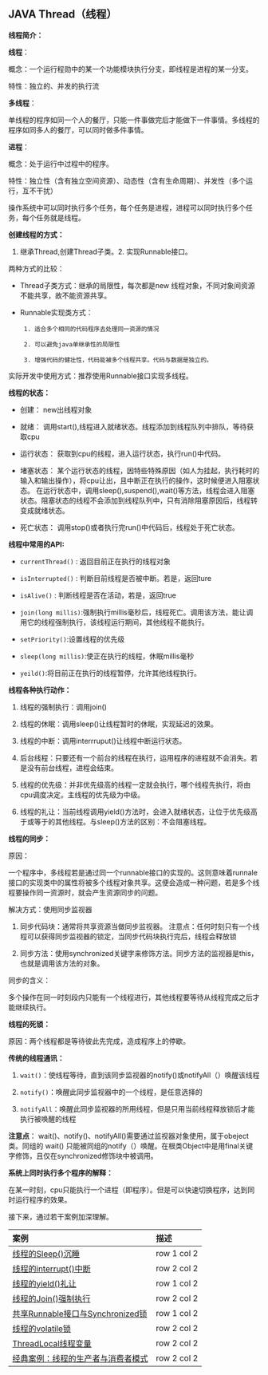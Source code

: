 ## JAVA Thread（线程）

**线程简介：**

**线程**：
     
概念：一个运行程勋中的某一个功能模块执行分支，即线程是进程的某一分支。
     
特性：独立的、并发的执行流
     
**多线程**：
     
单线程的程序如同一个人的餐厅，只能一件事做完后才能做下一件事情。多线程的程序如同多人的餐厅，可以同时做多件事情。

**进程**：
    
概念：处于运行中过程中的程序。
    
特性：独立性（含有独立空间资源）、动态性（含有生命周期）、并发性（多个运行，互不干扰）

操作系统中可以同时执行多个任务，每个任务是进程，进程可以同时执行多个任务，每个任务就是线程。

**创建线程的方式：**
  
1. 继承Thread,创建Thread子类。2. 实现Runnable接口。
  
两种方式的比较：
      
- Thread子类方式：继承的局限性，每次都是new 线程对象，不同对象间资源不能共享，故不能资源共享。

- Runnable实现类方式：
       
       1. 适合多个相同的代码程序去处理同一资源的情况
       
       2. 可以避免java单继承性的局限性
       
       3. 增强代码的健壮性，代码能被多个线程共享。代码与数据是独立的。
       
实际开发中使用方式：推荐使用Runnable接口实现多线程。
    
**线程的状态：**
   
- 创建： new出线程对象
- 就绪： 调用start(),线程进入就绪状态。线程添加到线程队列中排队，等待获取cpu
- 运行状态：  获取到cpu的线程，进入运行状态，执行run()中代码。

- 堵塞状态： 某个运行状态的线程，因特些特殊原因（如人为挂起，执行耗时的输入和输出操作），将cpu让出，且中断正在执行的操作，这时候便进入阻塞状态。 在运行状态中，调用sleep(),suspend(),wait()等方法，线程会进入阻塞状态。阻塞状态的线程不会添加到线程队列中，只有消除阻塞原因后，线程转变成就绪状态。
- 死亡状态： 调用stop()或者执行完run()中代码后，线程处于死亡状态。

**线程中常用的API:**
   
- `currentThread()` : 返回目前正在执行的线程对象

- `isInterrupted()` : 判断目前线程是否被中断。若是，返回ture

- `isAlive()` : 判断线程是否在活动，若是，返回true

- `join(long millis)`:强制执行millis毫秒后，线程死亡。调用该方法，能让调用它的线程强制执行，该线程运行期间，其他线程不能执行。

- `setPriority()`:设置线程的优先级

- `sleep(long millis)`:使正在执行的线程，休眠millis毫秒

- `yeild()`:将目前正在执行的线程暂停，允许其他线程执行。

**线程各种执行动作：**
   
1. 线程的强制执行：调用join()
   
2. 线程的休眠：调用sleep()让线程暂时的休眠，实现延迟的效果。
   
3. 线程的中断：调用interrruput()让线程中断运行状态。
   
4. 后台线程：只要还有一个前台的线程在执行，运用程序的进程就不会消失。若是没有前台线程，进程会结束。
   
5. 线程的优先级：并非优先级高的线程一定就会执行，哪个线程先执行，将由cpu调度决定。主线程的优先级为中级。
   
6. 线程的礼让：当前线程调用yield()方法时，会进入就绪状态，让位于优先级高于或等于的其他线程。与sleep()方法的区别：不会阻塞线程。

**线程的同步：**
   
原因：

一个程序中，多线程若是通过同一个runnable接口的实现的。这则意味着runnale接口的实现类中的属性将被多个线程对象共享。这便会造成一种问题，若是多个线程要操作同一资源时，就会产生资源同步的问题。

解决方式：使用同步监视器
     
1. 同步代码块：通常将共享资源当做同步监视器。 注意点：任何时刻只有一个线程可以获得同步监视器的锁定，当同步代码块执行完后，线程会释放锁
     
2. 同步方法：使用synchronized关键字来修饰方法。同步方法的监视器是this，也就是调用该方法的对象。
  
同步的含义：
    
多个操作在同一时刻段内只能有一个线程进行，其他线程要等待从线程完成之后才能继续执行。


**线程的死锁：** 
   
 原因：两个线程都是等待彼此先完成，造成程序上的停歇。
   
**传统的线程通讯：**
   
1. `wait()`：使线程等待，直到该同步监视器的notify()或notifyAll（）唤醒该线程
  
2. `notify()`：唤醒此同步监视器中的一个线程，是任意选择的
   
3. `notifyAll`：唤醒此同步监视器的所用线程，但是只用当前线程释放锁后才能执行被唤醒的线程

**注意点**： wait()、notify()、notifyAll()需要通过监视器对象使用，属于obeject类。同组的 wait() 只能被同组的notify（）唤醒。在根类Object中是用final关键字修饰，且仅在synchronized修饰块中被调用。

**系统上同时执行多个程序的解释：**
   
在某一时刻，cpu只能执行一个进程（即程序）。但是可以快速切换程序，达到同时运行程序的效果。


接下来，通过若干案例加深理解。


| 案例 | 描述 |
| :--- | :--- |
| [线程的Sleep()沉睡]() | row 1 col 2 |
| [线程的interrupt()中断]() | row 2 col 2 |
| [线程的yield()礼让]() | row 1 col 2 |
| [线程的Join()强制执行]() | row 2 col 2 |
| [共享Runnable接口与Synchronized锁]() | row 1 col 2 |
| [线程的volatile锁]() | row 2 col 2 |
| [ThreadLocal线程变量]() | row 2 col 2 |
| [经典案例：线程的生产者与消费者模式]() | row 2 col 2 |





        
       
